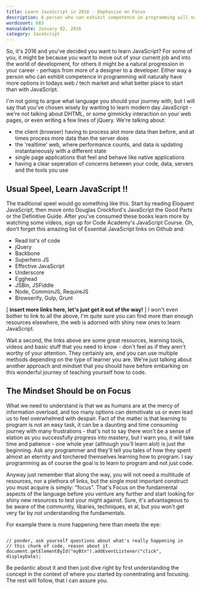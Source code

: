 ```yaml
---
title: Learn JavaScript in 2016 - Emphasize on Focus
description: A person who can exhibit competence in programming will naturally have more options in todays market. JavaScript - what better place to start
wordcount: 683
manualdate: January 02, 2016
category: JavaScript
---
```


So, it's 2016 and you've decided you want to learn JavaScript? For some of you, it might be because you want to move out of your current job and into the world of development, for others it might be a natural progression in your career - perhaps from more of a designer to a developer. Either way a person who can exhibit competence in programming will naturally have more options in todays web / tech market and what better place to start than with JavaScript.

I'm not going to argue what language you should your journey with, but I will say that you've chosen wisely by wanting to learn modern day JavaScript - we're not talking about DHTML, or some gimmicky interaction on your web pages, or even writing a few lines of jQuery. We're talking about:

* the client (browser) having to process alot more data than before, and at times process more data than the server does
* the 'realtime' web, where performance counts, and data is updating instantaneously with a different state
* single page applications that feel and behave like native applications
* having a clear seperation of concerns between your code, data, servers and the tools you use

## Usual Speel, Learn JavaScript !!

The traditional speel would go something like this. Start by reading Eloquent JavaScript, then move onto Douglas Crockford's JavaScript the Good Parts or the Definitive Guide. After you've consumed these books learn more by watching some videos, sign up for Code Academy's JavaScript Course. Oh, don't forget this amazing list of Essential JavaScript links on Github and:

* Read lot's of code
* jQuery
* Backbone
* Superhero JS
* Effective JavaScript
* Underscore
* Egghead
* JSBin, JSFiddle
* Node, CommonJS, RequireJS
* Browserify, Gulp, Grunt

[ **insert more links here, let's just get it out of the way!** ] I won't even bother to link to all the above, I'm quite sure you can find more than enough resources elsewhere, the web is adorned with shiny new ones to learn JavaScript.

Wait a second, the links above are some great resources, learning tools, videos and basic stuff that you need to know - don't feel as if they aren't worthy of your attention. They certainly are, and you can use multiple methods depending on the type of learner you are. We're just talking about another approach and mindset that you should have before embarking on this wonderful journey of teaching yourself how to code.

## The Mindset Should be on Focus

What we need to understand is that we as humans are at the mercy of information overload, and too many options can demotivate us or even lead us to feel overwhelmed with despair. Fact of the matter is that learning to program is not an easy task, it can be a daunting and time consuming journey with many frustrations - that's not to say there won't be a sense of elation as you successfully progress into mastery, but I warn you, it will take time and patience - one whole year (although you'll learn alot) is just the beginning. Ask any programmer and they'll tell you tales of how they spent almost an eternity and torchered themselves learning how to program. I say programming as of course the goal is to learn to program and not just code.

Anyway just remember that along the way, you will not need a multitude of resources, nor a plethora of links, but the single most important construct you must acquire is simply: "focus". That's Focus on the fundamental aspects of the language before you venture any further and start looking for shiny new resources to test your might against. Sure, it's advantageous to be aware of the community, libaries, techniques, et al, but you won't get very far by not understanding the fundamentals.

For example there is more happening here than meets the eye:

<pre><code class="language-javascript">
// ponder, ask yourself questions about what's really happening in
// this chunk of code, reason about it.
document.getElementById("myBtn").addEventListener("click", displayDate);
</code></pre>

Be pedantic about it and then just dive right by first understanding the concept in the context of where you started by conentrating and focusing. The rest will follow, that i can assure you.






